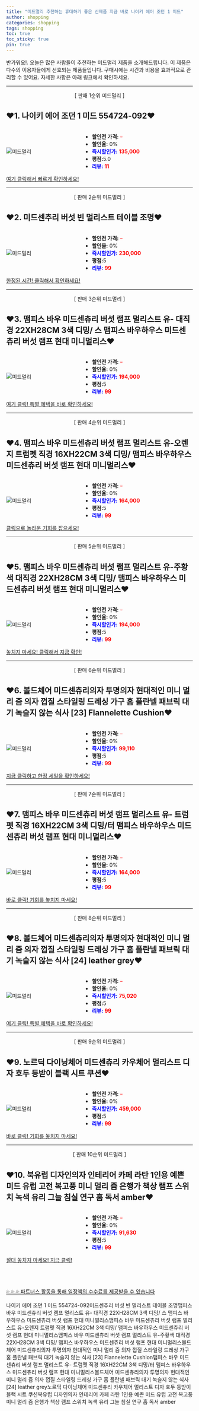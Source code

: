 ```yaml
---
title: "미드멀리 추천하는 휴대하기 좋은 신제품 지금 바로 나이키 에어 조던 1 미드"
author: shopping
categories: shopping
tags: shopping
toc: true
toc_sticky: true
pin: true
---
```

반가워요!. 오늘은 많은 사람들이 추천하는 미드멀리 제품을 소개해드립니다. 이 제품은 다수의 이용자들에게 선호되는 제품들입니다. 구매시에는 시간과 비용을 효과적으로 관리할 수 있어요. 자세한 사항은 아래 링크에서 확인하세요.

---
<p class="toplist" style="margin: 0 auto; display: block; width: fit-content;">[ 판매 1순위 미드멀리 ]</p>

<h2><strong>❤️1. 나이키 에어 조던 1 미드 554724-092❤️</strong></h2>

<div style="display: flex; align-items: center;">
    <div style="flex: 0.4;">
        <img src="https://thumbnail9.coupangcdn.com/thumbnails/remote/230x230ex/image/vendor_inventory/9199/017b6b437a9321f206bbc711824a313b81293e62784ebc4992059e77ca8f.jpg" alt="미드멀리" style="max-width: 100%;">
    </div>
    <div style="flex: 0.6; margin-left: 10px;">
        <ul>
            <li><strong>할인전 가격:</strong> <del style="color: red;">-</del></li>
            <li><strong>할인율:</strong> 0%</li>
            <li><span style='color:blue'><strong>즉시할인가:</strong></span> <span style='color:red'><strong>135,000</strong></span></li>
            <li><strong>평점:</strong>5.0</li>
            <li><span style='color:blue'><strong>리뷰:</strong></span> <span style='color:red'><strong>11</strong></span></li>
        </ul>
    </div>
</div>
<div class="center">
    <a href="https://selin100587001.github.io?lptag=AF9450613&subid=githubio&pageKey=7796367949&traceid=V0-153&itemId=23287359210&vendorItemId=90786843772" class="myButton">
        여기 클릭해서 빠르게 확인하세요!
    </a>
</div>


---
<p class="toplist" style="margin: 0 auto; display: block; width: fit-content;">[ 판매 2순위 미드멀리 ]</p>

<h2><strong>❤️2. 미드센추리 버섯 빈 멀리스트 테이블 조명❤️</strong></h2>

<div style="display: flex; align-items: center;">
    <div style="flex: 0.4;">
        <img src="https://thumbnail8.coupangcdn.com/thumbnails/remote/230x230ex/image/vendor_inventory/e70a/24b877709f81e919c7882c4d3fae24382c9752d93e062fa0f68802e7543a.jpg" alt="미드멀리" style="max-width: 100%;">
    </div>
    <div style="flex: 0.6; margin-left: 10px;">
        <ul>
            <li><strong>할인전 가격:</strong> <del style="color: red;">-</del></li>
            <li><strong>할인율:</strong> 0%</li>
            <li><span style='color:blue'><strong>즉시할인가:</strong></span> <span style='color:red'><strong>230,000</strong></span></li>
            <li><strong>평점:</strong>5</li>
            <li><span style='color:blue'><strong>리뷰:</strong></span> <span style='color:red'><strong>99</strong></span></li>
        </ul>
    </div>
</div>
<div class="center">
    <a href="https://selin100587001.github.io?lptag=AF9450613&subid=githubio&pageKey=7654006093&traceid=V0-153&itemId=20373547974&vendorItemId=87457099584" class="myButton">
        한정된 시간! 클릭해서 확인하세요!
    </a>
</div>


---
<p class="toplist" style="margin: 0 auto; display: block; width: fit-content;">[ 판매 3순위 미드멀리 ]</p>

<h2><strong>❤️3. 맴피스 바우 미드센츄리 버섯 램프 멀리스트 유- 대직경 22XH28CM 3색 디밍/ 스 맴피스 바우하우스 미드센츄리 버섯 램프 현대 미니멀리스❤️</strong></h2>

<div style="display: flex; align-items: center;">
    <div style="flex: 0.4;">
        <img src="https://thumbnail9.coupangcdn.com/thumbnails/remote/230x230ex/image/vendor_inventory/a74d/b70c6cea97269979639eaea8db80a555125af0f515f2f52517d048783a9d.jpg" alt="미드멀리" style="max-width: 100%;">
    </div>
    <div style="flex: 0.6; margin-left: 10px;">
        <ul>
            <li><strong>할인전 가격:</strong> <del style="color: red;">-</del></li>
            <li><strong>할인율:</strong> 0%</li>
            <li><span style='color:blue'><strong>즉시할인가:</strong></span> <span style='color:red'><strong>194,000</strong></span></li>
            <li><strong>평점:</strong>5</li>
            <li><span style='color:blue'><strong>리뷰:</strong></span> <span style='color:red'><strong>99</strong></span></li>
        </ul>
    </div>
</div>
<div class="center">
    <a href="https://selin100587001.github.io?lptag=AF9450613&subid=githubio&pageKey=7691790701&traceid=V0-153&itemId=20570979000&vendorItemId=87646431159" class="myButton">
        여기 클릭! 특별 혜택을 바로 확인하세요!
    </a>
</div>


---
<p class="toplist" style="margin: 0 auto; display: block; width: fit-content;">[ 판매 4순위 미드멀리 ]</p>

<h2><strong>❤️4. 맴피스 바우 미드센츄리 버섯 램프 멀리스트 유-오렌지 트럼펫 직경 16XH22CM 3색 디밍/ 맴피스 바우하우스 미드센츄리 버섯 램프 현대 미니멀리스❤️</strong></h2>

<div style="display: flex; align-items: center;">
    <div style="flex: 0.4;">
        <img src="https://thumbnail9.coupangcdn.com/thumbnails/remote/230x230ex/image/vendor_inventory/f342/efd24f4750dc300d3c8fe67cf818a090fdc44ced8b1ec0d006420b10cb20.jpg" alt="미드멀리" style="max-width: 100%;">
    </div>
    <div style="flex: 0.6; margin-left: 10px;">
        <ul>
            <li><strong>할인전 가격:</strong> <del style="color: red;">-</del></li>
            <li><strong>할인율:</strong> 0%</li>
            <li><span style='color:blue'><strong>즉시할인가:</strong></span> <span style='color:red'><strong>164,000</strong></span></li>
            <li><strong>평점:</strong>5</li>
            <li><span style='color:blue'><strong>리뷰:</strong></span> <span style='color:red'><strong>99</strong></span></li>
        </ul>
    </div>
</div>
<div class="center">
    <a href="https://selin100587001.github.io?lptag=AF9450613&subid=githubio&pageKey=7691748566&traceid=V0-153&itemId=20570747520&vendorItemId=87646204883" class="myButton">
        클릭으로 놀라운 기회를 잡으세요!
    </a>
</div>


---
<p class="toplist" style="margin: 0 auto; display: block; width: fit-content;">[ 판매 5순위 미드멀리 ]</p>

<h2><strong>❤️5. 맴피스 바우 미드센츄리 버섯 램프 멀리스트 유-주황색 대직경 22XH28CM 3색 디밍/ 맴피스 바우하우스 미드센츄리 버섯 램프 현대 미니멀리스❤️</strong></h2>

<div style="display: flex; align-items: center;">
    <div style="flex: 0.4;">
        <img src="https://thumbnail10.coupangcdn.com/thumbnails/remote/230x230ex/image/vendor_inventory/eb6f/d37f7f58902ba4d1a0316c1e3a8bffc62e3030ed62c6dd94791283d34e32.jpg" alt="미드멀리" style="max-width: 100%;">
    </div>
    <div style="flex: 0.6; margin-left: 10px;">
        <ul>
            <li><strong>할인전 가격:</strong> <del style="color: red;">-</del></li>
            <li><strong>할인율:</strong> 0%</li>
            <li><span style='color:blue'><strong>즉시할인가:</strong></span> <span style='color:red'><strong>194,000</strong></span></li>
            <li><strong>평점:</strong>5</li>
            <li><span style='color:blue'><strong>리뷰:</strong></span> <span style='color:red'><strong>99</strong></span></li>
        </ul>
    </div>
</div>
<div class="center">
    <a href="https://selin100587001.github.io?lptag=AF9450613&subid=githubio&pageKey=7691732691&traceid=V0-153&itemId=20570669678&vendorItemId=87646127129" class="myButton">
        놓치지 마세요! 클릭해서 지금 확인!
    </a>
</div>


---
<p class="toplist" style="margin: 0 auto; display: block; width: fit-content;">[ 판매 6순위 미드멀리 ]</p>

<h2><strong>❤️6. 볼드체어 미드센츄리의자 투명의자 현대적인 미니 멀리 즘 의자 껍질 스타일링 드레싱 가구 홈 플란넬 패브릭 대기 녹슬지 않는 식사 [23] Flannelette Cushion❤️</strong></h2>

<div style="display: flex; align-items: center;">
    <div style="flex: 0.4;">
        <img src="https://thumbnail6.coupangcdn.com/thumbnails/remote/230x230ex/image/vendor_inventory/df48/ff365033013c3cb2dba577da00ae70b8a84706de8f0a29cd3bacd9d4249f.jpg" alt="미드멀리" style="max-width: 100%;">
    </div>
    <div style="flex: 0.6; margin-left: 10px;">
        <ul>
            <li><strong>할인전 가격:</strong> <del style="color: red;">-</del></li>
            <li><strong>할인율:</strong> 0%</li>
            <li><span style='color:blue'><strong>즉시할인가:</strong></span> <span style='color:red'><strong>99,110</strong></span></li>
            <li><strong>평점:</strong>5</li>
            <li><span style='color:blue'><strong>리뷰:</strong></span> <span style='color:red'><strong>99</strong></span></li>
        </ul>
    </div>
</div>
<div class="center">
    <a href="https://selin100587001.github.io?lptag=AF9450613&subid=githubio&pageKey=6947947805&traceid=V0-153&itemId=16870234636&vendorItemId=86693107507" class="myButton">
        지금 클릭하고 한정 세일을 확인하세요!
    </a>
</div>


---
<p class="toplist" style="margin: 0 auto; display: block; width: fit-content;">[ 판매 7순위 미드멀리 ]</p>

<h2><strong>❤️7. 맴피스 바우 미드센츄리 버섯 램프 멀리스트 유- 트럼펫 직경 16XH22CM 3색 디밍/터 맴피스 바우하우스 미드센츄리 버섯 램프 현대 미니멀리스❤️</strong></h2>

<div style="display: flex; align-items: center;">
    <div style="flex: 0.4;">
        <img src="https://thumbnail8.coupangcdn.com/thumbnails/remote/230x230ex/image/vendor_inventory/d16e/d0710c3b2ebe8a6dc18dbfbda18081e02c00d3dec1eb732e13c64f6ec120.jpg" alt="미드멀리" style="max-width: 100%;">
    </div>
    <div style="flex: 0.6; margin-left: 10px;">
        <ul>
            <li><strong>할인전 가격:</strong> <del style="color: red;">-</del></li>
            <li><strong>할인율:</strong> 0%</li>
            <li><span style='color:blue'><strong>즉시할인가:</strong></span> <span style='color:red'><strong>164,000</strong></span></li>
            <li><strong>평점:</strong>5</li>
            <li><span style='color:blue'><strong>리뷰:</strong></span> <span style='color:red'><strong>99</strong></span></li>
        </ul>
    </div>
</div>
<div class="center">
    <a href="https://selin100587001.github.io?lptag=AF9450613&subid=githubio&pageKey=7691771341&traceid=V0-153&itemId=20570868732&vendorItemId=87646324386" class="myButton">
        바로 클릭! 기회를 놓치지 마세요!
    </a>
</div>


---
<p class="toplist" style="margin: 0 auto; display: block; width: fit-content;">[ 판매 8순위 미드멀리 ]</p>

<h2><strong>❤️8. 볼드체어 미드센츄리의자 투명의자 현대적인 미니 멀리 즘 의자 껍질 스타일링 드레싱 가구 홈 플란넬 패브릭 대기 녹슬지 않는 식사 [24] leather grey❤️</strong></h2>

<div style="display: flex; align-items: center;">
    <div style="flex: 0.4;">
        <img src="https://thumbnail8.coupangcdn.com/thumbnails/remote/230x230ex/image/vendor_inventory/0401/bc444caabbccc6c81ca45459f754ece4dbdfa7cd3980e7d22033c19254f3.jpg" alt="미드멀리" style="max-width: 100%;">
    </div>
    <div style="flex: 0.6; margin-left: 10px;">
        <ul>
            <li><strong>할인전 가격:</strong> <del style="color: red;">-</del></li>
            <li><strong>할인율:</strong> 0%</li>
            <li><span style='color:blue'><strong>즉시할인가:</strong></span> <span style='color:red'><strong>75,020</strong></span></li>
            <li><strong>평점:</strong>5</li>
            <li><span style='color:blue'><strong>리뷰:</strong></span> <span style='color:red'><strong>99</strong></span></li>
        </ul>
    </div>
</div>
<div class="center">
    <a href="https://selin100587001.github.io?lptag=AF9450613&subid=githubio&pageKey=6947947805&traceid=V0-153&itemId=16870234607&vendorItemId=86693107584" class="myButton">
        여기 클릭! 특별 혜택을 바로 확인하세요!
    </a>
</div>


---
<p class="toplist" style="margin: 0 auto; display: block; width: fit-content;">[ 판매 9순위 미드멀리 ]</p>

<h2><strong>❤️9. 노르딕 다이닝체어 미드센츄리 카우체어 멀리스트 디자 호두 등받이 블랙 시트 쿠션❤️</strong></h2>

<div style="display: flex; align-items: center;">
    <div style="flex: 0.4;">
        <img src="https://thumbnail6.coupangcdn.com/thumbnails/remote/230x230ex/image/vendor_inventory/8d63/bf562007df89a49355a4ab4e430430967db56a589f24d2e6a427e714cf41.jpg" alt="미드멀리" style="max-width: 100%;">
    </div>
    <div style="flex: 0.6; margin-left: 10px;">
        <ul>
            <li><strong>할인전 가격:</strong> <del style="color: red;">-</del></li>
            <li><strong>할인율:</strong> 0%</li>
            <li><span style='color:blue'><strong>즉시할인가:</strong></span> <span style='color:red'><strong>459,000</strong></span></li>
            <li><strong>평점:</strong>5</li>
            <li><span style='color:blue'><strong>리뷰:</strong></span> <span style='color:red'><strong>99</strong></span></li>
        </ul>
    </div>
</div>
<div class="center">
    <a href="https://selin100587001.github.io?lptag=AF9450613&subid=githubio&pageKey=7668092586&traceid=V0-153&itemId=20448105619&vendorItemId=87528576265" class="myButton">
        바로 클릭! 기회를 놓치지 마세요!
    </a>
</div>


---
<p class="toplist" style="margin: 0 auto; display: block; width: fit-content;">[ 판매 10순위 미드멀리 ]</p>

<h2><strong>❤️10. 북유럽 디자인의자 인테리어 카페 라탄 1인용 예쁜 미드 유럽 고전 복고풍 미니 멀리 즘 은행가 책상 램프 스위치 녹색 유리 그늘 침실 연구 홈 독서 amber❤️</strong></h2>

<div style="display: flex; align-items: center;">
    <div style="flex: 0.4;">
        <img src="https://thumbnail7.coupangcdn.com/thumbnails/remote/230x230ex/image/vendor_inventory/c929/254e00bb9d987c8e070d5a14e74e3717a981105d27b52baf0313d27cfab1.jpg" alt="미드멀리" style="max-width: 100%;">
    </div>
    <div style="flex: 0.6; margin-left: 10px;">
        <ul>
            <li><strong>할인전 가격:</strong> <del style="color: red;">-</del></li>
            <li><strong>할인율:</strong> 0%</li>
            <li><span style='color:blue'><strong>즉시할인가:</strong></span> <span style='color:red'><strong>91,630</strong></span></li>
            <li><strong>평점:</strong>5</li>
            <li><span style='color:blue'><strong>리뷰:</strong></span> <span style='color:red'><strong>99</strong></span></li>
        </ul>
    </div>
</div>
<div class="center">
    <a href="https://selin100587001.github.io?lptag=AF9450613&subid=githubio&pageKey=7247079811&traceid=V0-153&itemId=18426087919&vendorItemId=85954671700" class="myButton">
        절대 놓치지 마세요! 지금 클릭!
    </a>
</div>

<br><br><br>[💦 💦 💦 파트너스 활동을 통해 일정액의 수수료를 제공받을 수 있습니다](https://link.coupang.com/a/bcpT2c)<br><br>나이키 에어 조던 1 미드 554724-092미드센추리 버섯 빈 멀리스트 테이블 조명맴피스 바우 미드센츄리 버섯 램프 멀리스트 유- 대직경 22XH28CM 3색 디밍/ 스 맴피스 바우하우스 미드센츄리 버섯 램프 현대 미니멀리스맴피스 바우 미드센츄리 버섯 램프 멀리스트 유-오렌지 트럼펫 직경 16XH22CM 3색 디밍/ 맴피스 바우하우스 미드센츄리 버섯 램프 현대 미니멀리스맴피스 바우 미드센츄리 버섯 램프 멀리스트 유-주황색 대직경 22XH28CM 3색 디밍/ 맴피스 바우하우스 미드센츄리 버섯 램프 현대 미니멀리스볼드체어 미드센츄리의자 투명의자 현대적인 미니 멀리 즘 의자 껍질 스타일링 드레싱 가구 홈 플란넬 패브릭 대기 녹슬지 않는 식사 [23] Flannelette Cushion맴피스 바우 미드센츄리 버섯 램프 멀리스트 유- 트럼펫 직경 16XH22CM 3색 디밍/터 맴피스 바우하우스 미드센츄리 버섯 램프 현대 미니멀리스볼드체어 미드센츄리의자 투명의자 현대적인 미니 멀리 즘 의자 껍질 스타일링 드레싱 가구 홈 플란넬 패브릭 대기 녹슬지 않는 식사 [24] leather grey노르딕 다이닝체어 미드센츄리 카우체어 멀리스트 디자 호두 등받이 블랙 시트 쿠션북유럽 디자인의자 인테리어 카페 라탄 1인용 예쁜 미드 유럽 고전 복고풍 미니 멀리 즘 은행가 책상 램프 스위치 녹색 유리 그늘 침실 연구 홈 독서 amber